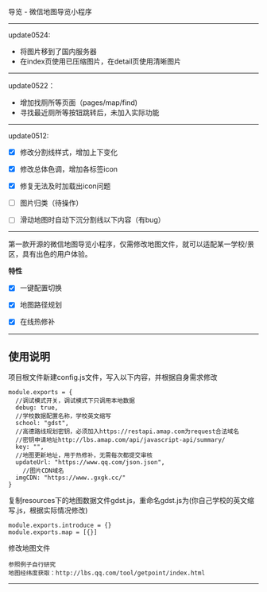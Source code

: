 导览 - 微信地图导览小程序

----
update0524:
- 将图片移到了国内服务器
- 在index页使用已压缩图片，在detail页使用清晰图片

----
update0522：
- 增加找厕所等页面（pages/map/find)
- 寻找最近厕所等按钮跳转后，未加入实际功能


-----
update0512:

- [x] 修改分割线样式，增加上下变化
- [x] 修改总体色调，增加各标签icon
- [x] 修复无法及时加载出icon问题
- [ ] 图片归类（待操作）
- [ ] 滑动地图时自动下沉分割线以下内容（有bug）


-----
第一款开源的微信地图导览小程序，仅需修改地图文件，就可以适配某一学校/景区，具有出色的用户体验。


**特性** 

- [x] 一键配置切换
- [x] 地图路径规划
- [x] 在线热修补


---
## 使用说明

项目根文件新建config.js文件，写入以下内容，并根据自身需求修改

```
module.exports = {
  //调试模式开关，调试模式下只调用本地数据
  debug: true,
  //学校数据配置名称，学校英文缩写
  school: "gdst",
  //高德路线规划密钥，必须加入https://restapi.amap.com为request合法域名
  //密钥申请地址http://lbs.amap.com/api/javascript-api/summary/
  key: "", 
  //地图更新地址，用于热修补，无需每次都提交审核
  updateUrl: "https://www.qq.com/json.json",
    //图片CDN域名
  imgCDN: "https://www..gxgk.cc/"
}
```

复制resources下的地图数据文件gdst.js，重命名gdst.js为(你自己学校的英文缩写.js，根据实际情况修改)

```
module.exports.introduce = {}
module.exports.map = [{}]
``` 

修改地图文件

```
参照例子自行研究
地图经纬度获取：http://lbs.qq.com/tool/getpoint/index.html
``` 

---
